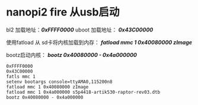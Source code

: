 # nanopi2 fire 从usb启动

bl2 加载地址：***0xFFFF0000***
uboot 加载地址： ***0x43C00000***

使用fatload 从 sd卡将内核加载到内存： ***fatload mmc 1 0x40080000 zImage***

bootz启动内核： ***bootz 0x40080000 - 0x4a000000***


```
0xFFFF0000
0x43C00000
fatls mmc 1
setenv bootargs console=ttyAMA0,115200n8
fatload mmc 1 0x40080000 zImage
fatload mmc 1 0x4a000000 s5p4418-artik530-raptor-rev03.dtb
bootz 0x40080000 - 0x4a000000

```
